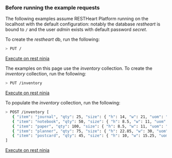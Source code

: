 ### Before running the example requests

The following examples assume RESTHeart Platform running on the localhost with the default configuration: notably the database *restheart* is bound to `/` and the user *admin* exists with default password *secret*.

To create the *restheart* db, run the following:

``` bash
> PUT /
```

<a href="http://restninja.io/share/e1d4fc9769d1fd15fc11f8b0b360897668ff11a9/0" class="btn btn-sm float-right" target="restninjatab">Execute on rest ninja</a>

The examples on this page use the *inventory* collection. To create the *inventory* collection, run the following:

``` bash
> PUT /inventory
```

<a href="http://restninja.io/share/2f4fa18afdfd17aa5b1ce0af0e99316015d905a4/0" class="btn btn-sm float-right" target="restninjatab">Execute on rest ninja</a>

To populate the *inventory* collection, run the following:

``` bash
> POST /inventory [
   { "item": "journal", "qty": 25, "size": { "h": 14, "w": 21, "uom": "cm" }, "status": "A" },
   { "item": "notebook", "qty": 50, "size": { "h": 8.5, "w": 11, "uom": "in" }, "status": "A" },
   { "item": "paper", "qty": 100, "size": { "h": 8.5, "w": 11, "uom": "in" }, "status": "D" },
   { "item": "planner", "qty": 75, "size": { "h": 22.85, "w": 30, "uom": "cm" }, "status": "D" },
   { "item": "postcard", "qty": 45, "size": { "h": 10, "w": 15.25, "uom": "cm" }, "status": "A" }
]
```

<a href="http://restninja.io/share/cf5cba6e1d391b475e04c33d01715b883e1a5490/0" class="btn btn-sm float-right" target="restninjatab">Execute on rest ninja</a>